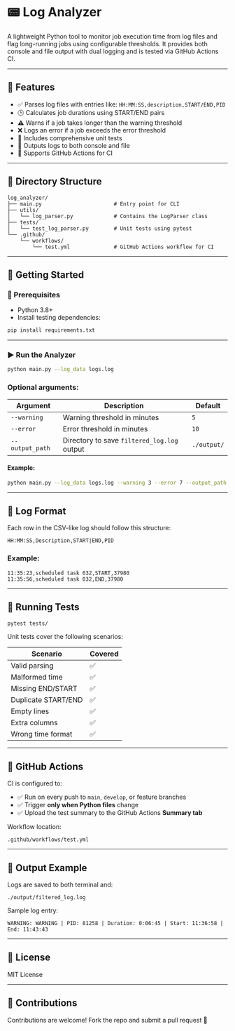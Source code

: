 # 📟 Log Analyzer

A lightweight Python tool to monitor job execution time from log files and flag long-running jobs using configurable thresholds. It provides both console and file output with dual logging and is tested via GitHub Actions CI.

---

## 📌 Features

* ✅ Parses log files with entries like: `HH:MM:SS,description,START/END,PID`
* 🕒 Calculates job durations using START/END pairs
* ⚠️ Warns if a job takes longer than the warning threshold
* ❌ Logs an error if a job exceeds the error threshold
* 🧪 Includes comprehensive unit tests
* 📂 Outputs logs to both console and file
* 🚰 Supports GitHub Actions for CI

---

## 📁 Directory Structure

```
log_analyzer/
├── main.py                       # Entry point for CLI
├── utils/
│   └── log_parser.py             # Contains the LogParser class
├── tests/
│   └── test_log_parser.py        # Unit tests using pytest
└── .github/
    └── workflows/
        └── test.yml              # GitHub Actions workflow for CI
```

---

## 🚀 Getting Started

### 🔧 Prerequisites

* Python 3.8+
* Install testing dependencies:

```bash
pip install requirements.txt
```

---

### ▶️ Run the Analyzer

```bash
python main.py --log_data logs.log
```

### Optional arguments:

| Argument        | Description                                 | Default     |
| --------------- | ------------------------------------------- | ----------- |
| `--warning`     | Warning threshold in minutes                | `5`         |
| `--error`       | Error threshold in minutes                  | `10`        |
| `--output_path` | Directory to save `filtered_log.log` output | `./output/` |

#### Example:

```bash
python main.py --log_data logs.log --warning 3 --error 7 --output_path ./results/
```

---

## 📍 Log Format

Each row in the CSV-like log should follow this structure:

```
HH:MM:SS,Description,START|END,PID
```

### Example:

```
11:35:23,scheduled task 032,START,37980
11:35:56,scheduled task 032,END,37980
```

---

## 🧪 Running Tests

```bash
pytest tests/
```

Unit tests cover the following scenarios:

| Scenario            | Covered |
| ------------------- | ------- |
| Valid parsing       | ✅       |
| Malformed time      | ✅       |
| Missing END/START   | ✅       |
| Duplicate START/END | ✅       |
| Empty lines         | ✅       |
| Extra columns       | ✅       |
| Wrong time format   | ✅       |

---

## 🔄 GitHub Actions

CI is configured to:

* ✅ Run on every push to `main`, `develop`, or feature branches
* ✅ Trigger **only when Python files** change
* ✅ Upload the test summary to the GitHub Actions **Summary tab**

Workflow location:

```
.github/workflows/test.yml
```

---

## 📂 Output Example

Logs are saved to both terminal and:

```
./output/filtered_log.log
```

Sample log entry:

```
WARNING: WARNING | PID: 81258 | Duration: 0:06:45 | Start: 11:36:58 | End: 11:43:43
```

---

## 📄 License

MIT License

---

## 🙌 Contributions

Contributions are welcome! Fork the repo and submit a pull request 🚀
